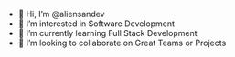 - 👋 Hi, I’m @aliensandev
- 👀 I’m interested in Software Development
- 🌱 I’m currently learning Full Stack Development
- 💞️ I’m looking to collaborate on Great Teams or Projects

<!---
aliensandev/aliensandev is a ✨ special ✨ repository because its `README.md` (this file) appears on your GitHub profile.
You can click the Preview link to take a look at your changes.
--->
